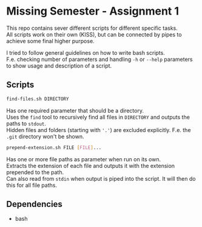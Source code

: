 # Missing Semester - Assignment 1

This repo contains sever different scripts for different specific tasks.  
All scripts work on their own (KISS), but can be connected by pipes to achieve some final higher purpose.  

I tried to follow general guidelines on how to write bash scripts.  
F.e. checking number of parameters and handling `-h` or `--help` parameters to show usage and description of a script.  

## Scripts

```sh
find-files.sh DIRECTORY
```
Has one required parameter that should be a directory.  
Uses the `find` tool to recursively find all files in `DIRECTORY` and outputs the paths to `stdout`.  
Hidden files and folders (starting with `'.'`) are excluded explicitly. F.e. the `.git` directory won't be shown.

```sh
prepend-extension.sh FILE [FILE]...
```
Has one or more file paths as parameter when run on its own.  
Extracts the extension of each file and outputs it with the extension prepended to the path.  
Can also read from `stdin` when output is piped into the script. It will then do this for all file paths.  

## Dependencies
 - bash
